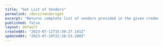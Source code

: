 ```yaml
---
title: "Get List of Vendors"
permalink: /docs/vendorsget
excerpt: "Returns complete list of vendors provided in the given credentials\n<br />List can be filtered by optional query parameters:\n  * seat ID - internal seat identifier assigned to vendors. Useful when vendor list must be narrowed down and displayed for the specific seat only (please see */venues/{venue_id}/levels/{level_id}/seats* endpoint for complete list of seat IDs)\n  * venue ID - internal venue identifier associated with vendors. Since the complete list contains all venues/vendors provided in the credentials this filter could be used when vendor list must be retrieved for specific venue only\n  * external ID - external identifier assigned to vendors\n  * include all vendors - boolean flag, true - ALL vendors are returned, false returns a list of mobile vendors only, default value is false"
published: false
layout: default
createdAt: "2023-07-12T15:50:27.141Z"
updatedAt: "2023-07-19T22:28:53.200Z"
---
```

